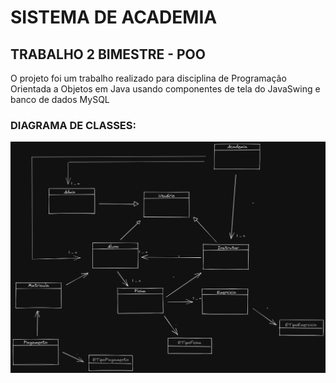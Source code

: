 # SISTEMA DE ACADEMIA
## TRABALHO 2 BIMESTRE - POO

O projeto foi um trabalho realizado para disciplina de Programação Orientada a Objetos em Java usando componentes de tela do JavaSwing e banco de dados MySQL

### DIAGRAMA DE CLASSES:

![diagrama_classes](diagrama_trab_academia.png)
